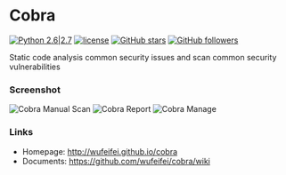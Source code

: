 # Cobra
 [![Python 2.6|2.7](https://img.shields.io/badge/python-2.6|2.7-yellow.svg)](https://wufeifei.com/) [![license](https://img.shields.io/github/license/mashape/apistatus.svg?maxAge=2592000)](https://raw.githubusercontent.com/wufeifei/cobra/master/doc/COPYING)
 [![GitHub stars](https://img.shields.io/github/stars/wufeifei/cobra.svg?style=social&label=Star&maxAge=2592000)](https://github.com/wufeifei/cobra)
 [![GitHub followers](https://img.shields.io/github/followers/wufeifei.svg?style=social&label=Follow&maxAge=2592000)](https://github.com/wufeifei)

Static code analysis common security issues and scan common security vulnerabilities

### Screenshot
![Cobra Manual Scan](https://raw.githubusercontent.com/wufeifei/cobra/master/doc/MANUAL.png)
![Cobra Report](https://raw.githubusercontent.com/wufeifei/cobra/master/doc/REPORT.png)
![Cobra Manage](https://raw.githubusercontent.com/wufeifei/cobra/master/doc/MANAGE.png)

### Links
- Homepage:  http://wufeifei.github.io/cobra
- Documents: https://github.com/wufeifei/cobra/wiki

